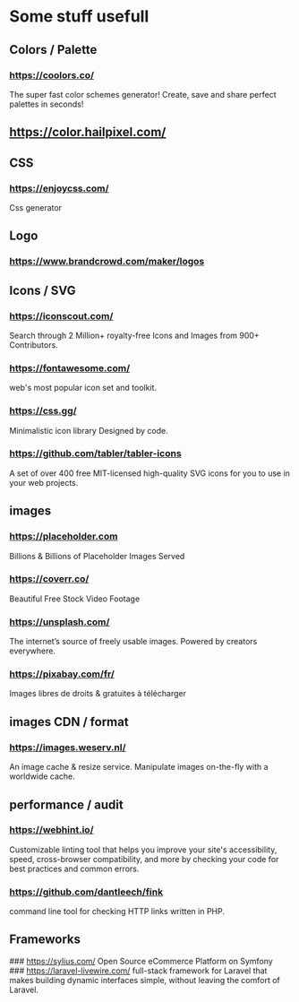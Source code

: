 Some stuff usefull
======

## Colors / Palette
### https://coolors.co/
The super fast color schemes generator! Create, save and share perfect palettes in seconds!
## https://color.hailpixel.com/

## CSS
### https://enjoycss.com/
Css generator

## Logo
### https://www.brandcrowd.com/maker/logos

## Icons / SVG
### https://iconscout.com/
Search through 2 Million+ royalty-free Icons and Images from 900+ Contributors. 
### https://fontawesome.com/
web's most popular icon set and toolkit. 
### https://css.gg/
Minimalistic icon library Designed by code.
### https://github.com/tabler/tabler-icons
A set of over 400 free MIT-licensed high-quality SVG icons for you to use in your web projects. 

## images
### https://placeholder.com
Billions & Billions of Placeholder Images Served
### https://coverr.co/
Beautiful Free Stock Video Footage
### https://unsplash.com/
The internet’s source of freely usable images. Powered by creators everywhere.
### https://pixabay.com/fr/
Images libres de droits & gratuites à télécharger

## images CDN / format
### https://images.weserv.nl/
An image cache & resize service. Manipulate images on-the-fly with a worldwide cache.

## performance / audit
### https://webhint.io/
Customizable linting tool that helps you improve your site's accessibility, speed, cross-browser compatibility, and more by checking your code for best practices and common errors.
### https://github.com/dantleech/fink
command line tool for checking HTTP links written in PHP.

## Frameworks
### https://sylius.com/
Open Source eCommerce Platform on Symfony
### https://laravel-livewire.com/
full-stack framework for Laravel that makes building dynamic interfaces simple, without leaving the comfort of Laravel. 

